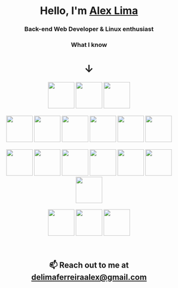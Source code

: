 <h1 align="center">Hello, I'm <a href="https://github.com/luminahi">Alex Lima</a></h1>
<h3 align="center">Back-end Web Developer & Linux enthusiast</h3>

<h3 align="center">What I know</h3>
<h1 align="center">&darr;</h1>

<div>
  <div align="center" >
    <img height="72" width="72" 
      src="https://cdn.simpleicons.org/linux/black/white" />
    <img height="72" width="72" 
      src="https://cdn.simpleicons.org/ubuntu/black/white" />
    <img height="72" width="72" 
      src="https://cdn.simpleicons.org/archlinux/black/white" />
  </div>

  <br/>
  
  <div align="center">
    <img height="72" width="72" 
      src="https://cdn.simpleicons.org/nodedotjs/black/white" />
    <img height="72" width="72" 
      src="https://cdn.simpleicons.org/javascript/black/white" />
    <img height="72" width="72" 
      src="https://cdn.simpleicons.org/typescript/black/white" />
    <img height="72" width="72" 
      src="https://cdn.simpleicons.org/express/black/white" />
    <img height="72" width="72" 
      src="https://cdn.simpleicons.org/jest/black/white" />
    <img height="72" width="72" 
      src="https://cdn.simpleicons.org/react/black/white" />
  </div>
  
  <br/>
  
  <div align="center">
    <img height="72" width="72" 
      src="https://cdn.simpleicons.org/amazonaws/black/white" />
    <img height="72" width="72" 
      src="https://cdn.simpleicons.org/docker/black/white" />
    <img height="72" width="72" 
      src="https://cdn.simpleicons.org/git/black/white" />
    <img height="72" width="72" 
      src="https://cdn.simpleicons.org/postgresql/black/white" />
    <img height="72" width="72" 
      src="https://cdn.simpleicons.org/mongodb/black/white" />
    <img height="72" width="72" 
      src="https://cdn.simpleicons.org/redis/black/white" />
    <img height="72" width="72" 
      src="https://cdn.simpleicons.org/rabbitmq/black/white" />
  </div>
  
  <br/>
  
  <div align="center">
    <img height="72" width="72" 
        src="https://cdn.simpleicons.org/c/black/white" />
    <img height="72" width="72" 
        src="https://cdn.simpleicons.org/csharp/black/white" />
    <img height="72" width="72" 
        src="https://cdn.simpleicons.org/unity/black/white" />
  </div>
</div>

<br/>
<br/>

<footer>
  <h2 align="center">📫 Reach out to me at <a href=".">delimaferreiraalex@gmail.com</a></h2>
</footer>
